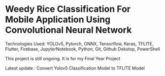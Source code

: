 # Weedy Rice Classification For Mobile Application Using Convolutional Neural Network

Technologies Used: YOLOv5, Pytorch, ONNX, Tensorflow, Keras, TFLITE, Flutter, Firebase, JupyterNotebook, Python, Git, Github Dekstop, PowerShell

This project is still ongoing. It is for my Final Year Project

Latest update : Convert Yolov5 Classification Model to TFLITE Model
